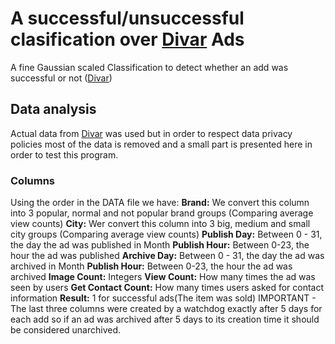 # A successful/unsuccessful clasification over [Divar](https://divar.ir/) Ads
A fine Gaussian scaled Classification to detect whether an add was successful or not ([Divar](https://divar.ir/))

## Data analysis

Actual data from [Divar](https://divar.ir/) was used but in order to respect data privacy policies most of the data is removed and a small part is presented here in order to test this program.

### Columns

Using the order in the DATA file we have:
**Brand:** We convert this column into 3 popular, normal and not popular brand groups (Comparing average view counts)
**City:** Wer convert this column into 3 big, medium and small city groups (Comparing average view counts)
**Publish Day:** Between 0 - 31, the day the ad was published in Month
**Publish Hour:** Between 0-23, the hour the ad was published
**Archive Day:** Between 0 - 31, the day the ad was archived in Month
**Publish Hour:** Between 0-23, the hour the ad was archived
**Image Count:** Integers
**View Count:** How many times the ad was seen by users
**Get Contact Count:** How many times users asked for contact information
**Result:** 1 for successful ads(The item was sold)
IMPORTANT - The last three columns were created by a watchdog exactly after 5 days for each add so if an ad was archived after 5 days to its creation time it should be considered unarchived.

